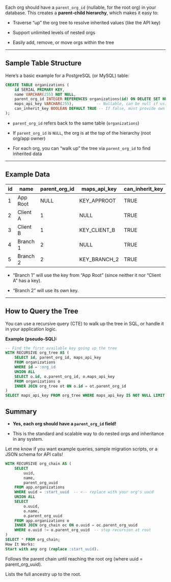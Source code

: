 Each org should have a `parent_org_id` (nullable, for the root org) in your database. This creates a **parent-child hierarchy**, which makes it easy to:

- Traverse “up” the org tree to resolve inherited values (like the API key)
    
- Support unlimited levels of nested orgs
    
- Easily add, remove, or move orgs within the tree
    

---

## **Sample Table Structure**

Here’s a basic example for a PostgreSQL (or MySQL) table:
```sql
CREATE TABLE organizations (
    id SERIAL PRIMARY KEY,
    name VARCHAR(255) NOT NULL,
    parent_org_id INTEGER REFERENCES organizations(id) ON DELETE SET NULL,
    maps_api_key VARCHAR(255),          -- Nullable, can be null if using parent's
    can_inherit_key BOOLEAN DEFAULT TRUE -- If false, must provide own key
);

```

- `parent_org_id` refers back to the same table (`organizations`)
    
- If `parent_org_id` is `NULL`, the org is at the top of the hierarchy (root org/app owner)
    
- For each org, you can “walk up” the tree via `parent_org_id` to find inherited data
    

---

## **Example Data**

|id|name|parent_org_id|maps_api_key|can_inherit_key|
|---|---|---|---|---|
|1|App Root|NULL|KEY_APPROOT|TRUE|
|2|Client A|1|NULL|TRUE|
|3|Client B|1|KEY_CLIENT_B|TRUE|
|4|Branch 1|2|NULL|TRUE|
|5|Branch 2|2|KEY_BRANCH_2|TRUE|

- “Branch 1” will use the key from “App Root” (since neither it nor “Client A” has a key).
    
- “Branch 2” will use its own key.
    

---

## **How to Query the Tree**

You can use a recursive query (CTE) to walk up the tree in SQL, or handle it in your application logic.

**Example (pseudo-SQL):**

```sql
-- Find the first available key going up the tree
WITH RECURSIVE org_tree AS (
    SELECT id, parent_org_id, maps_api_key
    FROM organizations
    WHERE id = :org_id
    UNION ALL
    SELECT o.id, o.parent_org_id, o.maps_api_key
    FROM organizations o
    INNER JOIN org_tree ot ON o.id = ot.parent_org_id
)
SELECT maps_api_key FROM org_tree WHERE maps_api_key IS NOT NULL LIMIT 1;

```

## **Summary**

- **Yes, each org should have a `parent_org_id` field!**
    
- This is the standard and scalable way to do nested orgs and inheritance in any system.
    

Let me know if you want example queries, sample migration scripts, or a JSON schema for API calls!


```sql
WITH RECURSIVE org_chain AS (
    SELECT
        uuid,
        name,
        parent_org_uuid
    FROM app.organizations
    WHERE uuid = :start_uuid  -- <-- replace with your org's uuid
    UNION ALL
    SELECT
        o.uuid,
        o.name,
        o.parent_org_uuid
    FROM app.organizations o
    INNER JOIN org_chain oc ON o.uuid = oc.parent_org_uuid
    WHERE o.uuid != o.parent_org_uuid  -- stop recursion at root
)
SELECT * FROM org_chain;
How It Works:
Start with any org (replace :start_uuid).
```

Follows the parent chain until reaching the root org (where uuid = parent_org_uuid).

Lists the full ancestry up to the root.
